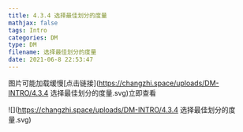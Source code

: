```yaml
---
title: 4.3.4 选择最佳划分的度量
mathjax: false
tags: Intro
categories: DM
type: DM
filename: 选择最佳划分的度量
date: 2021-06-8 22:53:47
---
```


<!--more -->

图片可能加载缓慢[点击链接](https://changzhi.space/uploads/DM-INTRO/4.3.4 选择最佳划分的度量.svg)立即查看

![](https://changzhi.space/uploads/DM-INTRO/4.3.4 选择最佳划分的度量.svg)

